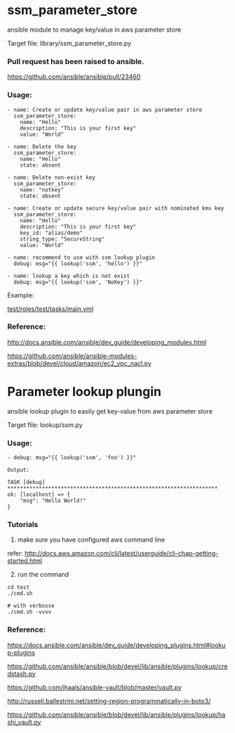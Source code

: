 # ssm_parameter_store
ansible module to manage key/value in aws parameter store

Target file: library/ssm_parameter_store.py

### Pull request has been raised to ansible.

https://github.com/ansible/ansible/pull/23460

### Usage:

```
- name: Create or update key/value pair in aws parameter store
  ssm_parameter_store:
    name: "Hello"
    description: "This is your first key"
    value: "World"

- name: Delete the key
  ssm_parameter_store:
    name: "Hello"
    state: absent

- name: Delete non-exist key
  ssm_parameter_store:
    name: "notkey"
    state: absent

- name: Create or update secure key/value pair with nominated kms key
  ssm_parameter_store:
    name: "Hello"
    description: "This is your first key"
    key_id: "alias/demo"
    string_type: "SecureString"
    value: "World"

- name: recommend to use with ssm lookup plugin
  debug: msg="{{ lookup('ssm', 'hello') }}"

- name: lookup a key which is not exist
  debug: msg="{{ lookup('ssm', 'NoKey') }}"

```

Example:

[test/roles/test/tasks/main.yml](test/roles/test/tasks/main.yml)


### Reference: 

http://docs.ansible.com/ansible/dev_guide/developing_modules.html

https://github.com/ansible/ansible-modules-extras/blob/devel/cloud/amazon/ec2_vpc_nacl.py

# Parameter lookup plungin
ansible lookup plugin to easily get key-value from aws parameter store

Target file: lookup/ssm.py

### Usage:

```
- debug: msg="{{ lookup('ssm', 'foo') }}"

Output: 

TASK [debug] *******************************************************************
ok: [localhost] => {
    "msg": "Hello World!"
}

```

### Tutorials

1) make sure you have configured aws command line

refer: http://docs.aws.amazon.com/cli/latest/userguide/cli-chap-getting-started.html

2) run the command 
```
cd test
./cmd.sh

# with verbosse
./cmd.sh -vvvv
```

### Reference:

https://docs.ansible.com/ansible/dev_guide/developing_plugins.html#lookup-plugins

https://github.com/ansible/ansible/blob/devel/lib/ansible/plugins/lookup/credstash.py

https://github.com/jhaals/ansible-vault/blob/master/vault.py

http://russell.ballestrini.net/setting-region-programmatically-in-boto3/

https://github.com/ansible/ansible/blob/devel/lib/ansible/plugins/lookup/hashi_vault.py
